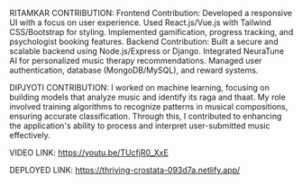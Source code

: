 RITAMKAR CONTRIBUTION: 
Frontend Contribution:
Developed a responsive UI with a focus on user experience.
Used React.js/Vue.js with Tailwind CSS/Bootstrap for styling.
Implemented gamification, progress tracking, and psychologist booking features.
Backend Contribution:
Built a secure and scalable backend using Node.js/Express or Django.
Integrated NeuraTune AI for personalized music therapy recommendations.
Managed user authentication, database (MongoDB/MySQL), and reward systems.

DIPJYOTI CONTRIBUTION:
I worked on machine learning, focusing on building models that analyze music and identify its raga and thaat.
My role involved training algorithms to recognize patterns in musical compositions, ensuring accurate classification.
Through this, I contributed to enhancing the application's ability to process and interpret user-submitted music effectively.


VIDEO LINK:
https://youtu.be/TUcfjR0_XxE

DEPLOYED LINK:
https://thriving-crostata-093d7a.netlify.app/

